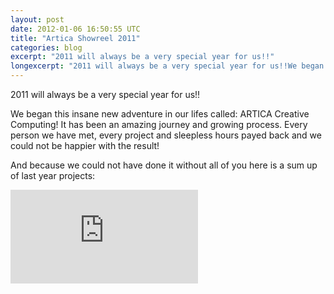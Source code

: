 ```yaml
---
layout: post
date: 2012-01-06 16:50:55 UTC
title: "Artica Showreel 2011"
categories: blog
excerpt: "2011 will always be a very special year for us!!"
longexcerpt: "2011 will always be a very special year for us!!We began this insane new adventure in our lifes called: ARTICA Creative Computing! It has been an amazing journey and growing process. Every person we have met, every project and sleepless hours payed back and we could not be happier with the result!"
---
```


2011 will always be a very special year for us!!

We began this insane new adventure in our lifes called: ARTICA Creative Computing! It has been an amazing journey and growing process. Every person we have met, every project and sleepless hours payed back and we could not be happier with the result!

And because we could not have done it without all of you here is a sum up of last year projects:

<div class="video-container"><iframe src="http://www.youtube.com/embed/w4XIw0hWVZc" frameborder="0" allowfullscreen></iframe></div>